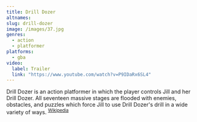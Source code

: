 ```yaml
---
title: Drill Dozer
altnames:
slug: drill-dozer
image: /images/37.jpg
genres:
  - action
  - platformer
platforms:
  - gba
video:
  label: Trailer
  link: "https://www.youtube.com/watch?v=P9IDaRx6SL4"
---
```


Drill Dozer is an action platformer in which the player controls Jill and her Drill Dozer. All seventeen massive stages are flooded with enemies, obstacles, and puzzles which force Jill to use Drill Dozer's drill in a wide variety of ways. <sup>[Wikipedia](https://en.wikipedia.org/wiki/Drill_Dozer)</sup>